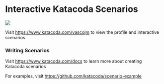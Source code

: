 # Interactive Katacoda Scenarios

[![](http://shields.katacoda.com/katacoda/vascojm/count.svg)](https://www.katacoda.com/vascojm "Get your profile on Katacoda.com")

Visit https://www.katacoda.com/vascojm to view the profile and interactive scenarios

### Writing Scenarios
Visit https://www.katacoda.com/docs to learn more about creating Katacoda scenarios

For examples, visit https://github.com/katacoda/scenario-example

